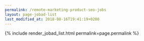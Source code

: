 ```yaml
---
permalink: /remote-marketing-product-seo-jobs
layout: page-jobad-list
last_modified_at: 2018-08-16T19:41:19+0200
---
```

{% include render_jobad_list.html permalink=page.permalink %}
